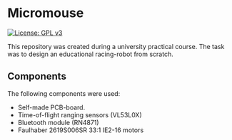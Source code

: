 # Micromouse
[![License: GPL v3](https://img.shields.io/badge/License-GPLv3-blue.svg)](https://www.gnu.org/licenses/gpl-3.0)

This repository was created during a university practical course. The task was to design an educational racing-robot from scratch. 

## Components

The following components were used:

* Self-made PCB-board.
* Time-of-flight ranging sensors (VL53L0X)
* Bluetooth module (RN4871)
* Faulhaber 2619S006SR 33:1 IE2-16 motors

